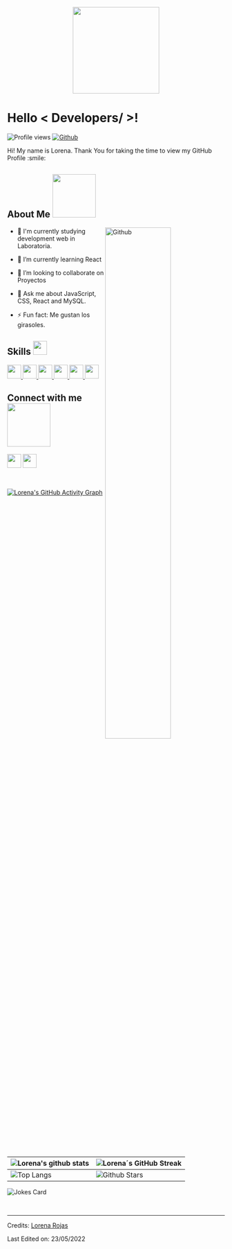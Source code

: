 <p align="center">
    <img width="200" src="https://github.com/lorenarojas1/lorenrojas1/blob/main/d940b3980f628c231640adf3e1ade67bee7704b64476eb907b9886473ce3a0e8.0.png">
</p>

<h1> Hello < Developers/ >! <img src = "https://raw.githubusercontent.com/MartinHeinz/MartinHeinz/master/wave.gif" width = 15px> </h1>
<p align='center'>
</p>


![Profile views](https://visitor-badge.glitch.me/badge?page_id=lorenarojas1.lorenarojas1)
[![Github](https://img.shields.io/github/followers/lorenarojas1?label=Follow&style=social)](https://github.com/lorenarojas1)

<div size='20px'> Hi! My name is Lorena. Thank You for taking the time to view my GitHub Profile :smile: 
</div>

<h2> About Me <img src = "https://media0.giphy.com/media/KDDpcKigbfFpnejZs6/giphy.gif?cid=ecf05e47oy6f4zjs8g1qoiystc56cu7r9tb8a1fe76e05oty&rid=giphy.gif" width = 100px></h2>

<img width="55%" align="right" alt="Github" src="https://raw.githubusercontent.com/onimur/.github/master/.resources/git-header.svg" />

- 🔭 I'm currently studying development web in Laboratoria.
  
- 🌱 I’m currently learning React
  
- 👯 I’m looking to collaborate on Proyectos
  
- 💬 Ask me about JavaScript, CSS, React and MySQL.
  
- ⚡ Fun fact: Me gustan los girasoles.

<h2> Skills <img src = "https://media2.giphy.com/media/QssGEmpkyEOhBCb7e1/giphy.gif?cid=ecf05e47a0n3gi1bfqntqmob8g9aid1oyj2wr3ds3mg700bl&rid=giphy.gif" width = 32px> </h2>
<a href= https://github.com/Aditya664?tab=repositories&q=&type=&language=reactjs&sort= > <img width ='32px' src ='https://raw.githubusercontent.com/rahulbanerjee26/githubAboutMeGenerator/main/icons/reactjs.svg'> </a>
<a href= https://github.com/Aditya664?tab=repositories&q=&type=&language=javascript&sort= > <img width ='32px' src ='https://raw.githubusercontent.com/rahulbanerjee26/githubAboutMeGenerator/main/icons/javascript.svg'> </a>
<a href= https://github.com/Aditya664?tab=repositories&q=&type=&language=c&sort= > <img width ='32px' src ='https://raw.githubusercontent.com/rahulbanerjee26/githubAboutMeGenerator/main/icons/c.svg'> </a>
<a href= https://github.com/Aditya664?tab=repositories&q=&type=&language=cpp&sort= > <img width ='32px' src ='https://raw.githubusercontent.com/rahulbanerjee26/githubAboutMeGenerator/main/icons/cpp.svg'> </a>
<a href= https://github.com/Aditya664?tab=repositories&q=&type=&language=css&sort= > <img width ='32px' src ='https://raw.githubusercontent.com/rahulbanerjee26/githubAboutMeGenerator/main/icons/css.svg'> </a>
<a href= https://github.com/Aditya664?tab=repositories&q=&type=&language=html&sort= > <img width ='32px' src ='https://raw.githubusercontent.com/rahulbanerjee26/githubAboutMeGenerator/main/icons/html.svg'> </a>



<h2> Connect with me <img src='https://raw.githubusercontent.com/ShahriarShafin/ShahriarShafin/main/Assets/handshake.gif' width="100px"> </h2>
<a href = 'https://www.linkedin.com/in/lorena-rojas1'> <img width = '32px' align= 'center' src="https://raw.githubusercontent.com/rahulbanerjee26/githubAboutMeGenerator/main/icons/linked-in-alt.svg"/></a> 
<a href = 'https://twitter.com/LorenaR80324920'> <img width = '32px' align= 'center' src="https://raw.githubusercontent.com/rahulbanerjee26/githubAboutMeGenerator/main/icons/twitter.svg"/></a> 
   
<br>
<br>
  <br>
  
[![Lorena's GitHub Activity Graph](https://activity-graph.herokuapp.com/graph?username=lorenarojas1&theme=tokyonight)](https://git.io/praveenscience)

| ![Lorena's github stats](https://github-readme-stats.vercel.app/api?username=lorenarojas1&show_icons=true&theme=tokyonight) | ![Lorena´s GitHub Streak](https://github-readme-streak-stats.herokuapp.com/?user=lorenarojas1&theme=tokyonight) |
| --- | --- |
| ![Top Langs](https://github-readme-stats.vercel.app/api/top-langs/?username=lorenarojas1&theme=tokyonight) | ![Github Stars](https://github-readme-stats.vercel.app/api?username=lorenarojas1&show_icons=true&locale=en&count_private=true&hide_rank=true&custom_title=My%20GitHub%20Stats&disable_animations=true&theme=tokyonight) |

![Jokes Card](https://readme-jokes.vercel.app/api?theme=tokyonight)


<br>


-----
Credits: [Lorena Rojas](https://github.com/lorenarojas1)

Last Edited on: 23/05/2022
